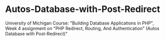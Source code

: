 # Autos-Database-with-Post-Redirect
University of Michigan Course: "Building Database Applications in PHP", Week 4 assignment on "PHP Redirect, Routing, And Authentication" (Autos Database with Post-Redirect)"
